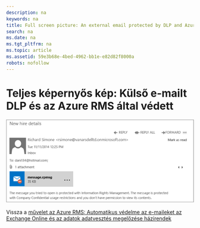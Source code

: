 ```yaml
---
description: na
keywords: na
title: Full screen picture: An external email protected by DLP and Azure RMS
search: na
ms.date: na
ms.tgt_pltfrm: na
ms.topic: article
ms.assetid: 59e3b68e-4bed-4962-bb1e-e82d82f8000a
robots: nofollow
---
```

# Teljes k&#233;pernyős k&#233;p: K&#252;lső e-mailt DLP &#233;s az Azure RMS &#225;ltal v&#233;dett
![](../Image/AzRMS_DLPProtectedEmail.png)

Vissza a [művelet az Azure RMS: Automatikus védelme az e-maileket az Exchange Online és az adatok adatvesztés megelőzése házirendek](http://technet.microsoft.com/library/jj585026.aspx)

